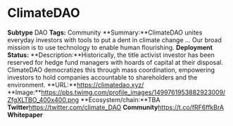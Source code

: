 # ClimateDAO
**Subtype** DAO
**Tags:** Community
**Summary:**ClimateDAO unites everyday investors with tools to put a dent in climate change ... Our broad mission is to use technology to enable human flourishing.
**Deployment Status:**
**Description:**Historically, the title activist investor has been reserved for hedge fund managers with hoards of capital at their disposal. ClimateDAO democratizes this through mass coordination, empowering investors to hold companies accountable to shareholders and the environment.
**URL:**https://climatedao.xyz/
**Image:**https://pbs.twimg.com/profile_images/1499761953882923009/ZfgXLTBO_400x400.png
**Ecosystem/chain:**TBA
**Twitter**https://twitter.com/climate_DAO
**Community**https://t.co/fRF6ffkBrA
**Whitepaper**

